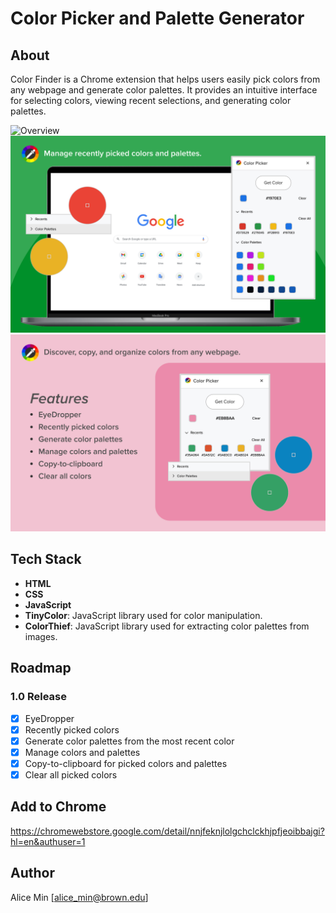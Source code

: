 # Color Picker and Palette Generator

## About
Color Finder is a Chrome extension that helps users easily pick colors from any webpage and generate color palettes. It provides an intuitive interface for selecting colors, viewing recent selections, and generating color palettes. 

![Overview](images/overview.png)
![Features](images/overview-green.png)
![Overview](images/overview3.png)

## Tech Stack
- **HTML**
- **CSS**
- **JavaScript**
- **TinyColor**: JavaScript library used for color manipulation.
- **ColorThief**: JavaScript library used for extracting color palettes from images.

## Roadmap
### 1.0 Release
- [x] EyeDropper
- [x] Recently picked colors
- [x] Generate color palettes from the most recent color
- [x] Manage colors and palettes
- [x] Copy-to-clipboard for picked colors and palettes
- [x] Clear all picked colors

## Add to Chrome
https://chromewebstore.google.com/detail/nnjfeknjlolgchclckhjpfjeoibbajgi?hl=en&authuser=1

## Author
Alice Min [alice_min@brown.edu]
